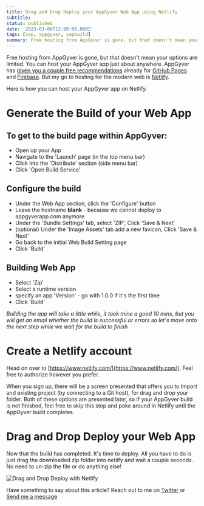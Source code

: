 ```yaml
---
title: Drag and Drop Deploy your AppGyver Web App using Netlify
subtitle: 
status: published
date: '2023-03-08T12:00:00.000Z'
tags: [sap, appgyver, sapbuild]
summary: Free hosting from AppGyver is gone, but that doesn't mean your options are limited. You can host your AppGyver app just about anywhere. Here is how you can host the app on Netlify.
---
```

Free hosting from AppGyver is gone, but that doesn't mean your options are limited. You can host your AppGyver app just about anywhere. AppGyver has [given you a couple free recommendations](https://forums.appgyver.com/t/deploying-your-appgyver-web-build-for-free/20140) already for [GitHub Pages](https://pages.github.com/) and [Firebase](https://firebase.google.com/). But my go to hosting for the modern web is [Netlify](https://www.netlify.com/).

Here is how you can host your AppGyver app on Netlify.

# Generate the Build of your Web App

## To get to the build page within AppGyver:
* Open up your App
* Navigate to the 'Launch' page (in the top menu bar)
* Click into the 'Distribute' section (side menu bar)
* Click 'Open Build Service'

## Configure the build
* Under the Web App section, click the 'Configure' button
* Leave the hostname **blank** - because we cannot deploy to appgyverapp.com anymore
* Under the 'Bundle Settings' tab, select 'ZIP', Click 'Save & Next'
* (optional) Under the 'Image Assets' tab add a new favicon, Click 'Save & Next'
* Go back to the initial Web Build Setting page
* Click 'Build'

## Building Web App
* Select 'Zip'
* Select a runtime version
* specify an app 'Version' - go with 1.0.0 if it's the first time
* Click 'Build'

*Building the app will take a little while, it took mine a good 10 mins, but you will get an email whether the build is successful or errors so let's move onto the next step while we wait for the build to finish*


# Create a Netlify account

Head on over to [https://www.netlify.com/](https://www.netlify.com/). Feel free to authorize however you prefer.

When you sign up, there will be a screen presented that offers you to Import and existing project (by connecting to a Git host), for drag and drop your folder. Both of these options are presented later, so if your AppGyver build is not finished, feel free to skip this step and poke around in Netlify until the AppGyver build completes.

# Drag and Drop Deploy your Web App

Now that the build has completed. It's time to deploy. All you have to do is just drag the downloaded zip folder into netlify and wait a couple seconds. No need to un-zip the file or do anything else!

![Drag and Drop Deploy with Netlify](/images/appgyver-netlify.gif)

Have something to say about this article? Reach out to me on [Twitter](https://twitter.com/ColbyHemond) or [Send me a message](/contact)
